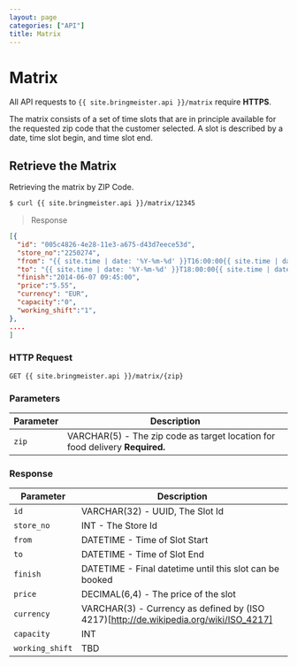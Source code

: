 ```yaml
---
layout: page
categories: ["API"]
title: Matrix
---
```


# Matrix

All API requests to `{{ site.bringmeister.api }}/matrix` require __HTTPS__.

The matrix consists of a set of time slots that are in principle available
for the requested zip code that the customer selected. A slot is described
by a date, time slot begin, and time slot end.

## Retrieve the Matrix

Retrieving the matrix by ZIP Code.

```sh
$ curl {{ site.bringmeister.api }}/matrix/12345
```

> Response

```json
[{
  "id": "005c4826-4e28-11e3-a675-d43d7eece53d",
  "store_no":"2250274",
  "from": "{{ site.time | date: '%Y-%m-%d' }}T16:00:00{{ site.time | date: '%z' }}",
  "to": "{{ site.time | date: '%Y-%m-%d' }}T18:00:00{{ site.time | date: '%z' }}",
  "finish":"2014-06-07 09:45:00",
  "price":"5.55",
  "currency": "EUR",
  "capacity":"0",
  "working_shift":"1",
},
....
]
```

### HTTP Request

`GET {{ site.bringmeister.api }}/matrix/{zip}`

### Parameters

Parameter      | Description
---            | ---
`zip`          | VARCHAR(5) - The zip code as target location for food delivery __Required.__

### Response

Parameter       | Description
---             | ---
`id`            | VARCHAR(32) - UUID, The Slot Id
`store_no`      | INT - The Store Id
`from`          | DATETIME - Time of Slot Start
`to`            | DATETIME - Time of Slot End
`finish`        | DATETIME - Final datetime until this slot can be booked
`price`         | DECIMAL(6,4) - The price of the slot
`currency`      | VARCHAR(3) - Currency as defined by (ISO 4217)[http://de.wikipedia.org/wiki/ISO_4217]
`capacity`      | INT
`working_shift` | TBD
